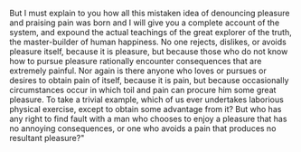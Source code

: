 But I must explain to you how all this mistaken idea of denouncing pleasure and praising pain
 was born and I will give you a complete account of the system, and expound the actual
  teachings of the great explorer of the truth, the master-builder of human happiness.
  No one rejects, dislikes, or avoids pleasure itself, because it is pleasure, but because 
  those who do not know how to pursue pleasure rationally encounter consequences that are 
  extremely painful. Nor again is there anyone who loves or pursues or desires to obtain pain of 
  itself, because it is pain, but because occasionally circumstances occur in which toil and 
  pain can procure him some great pleasure. To take a trivial example, which of us ever 
  undertakes laborious physical exercise, except to obtain some advantage from it? But who 
  has any right to find fault with a man who chooses to enjoy a pleasure that has no 
  annoying consequences, or one who avoids a pain that produces no resultant pleasure?"
    